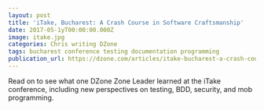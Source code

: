 ```yaml
---
layout: post
title: 'iTake, Bucharest: A Crash Course in Software Craftsmanship'
date: 2017-05-1yT00:00:00.000Z
image: itake.jpg
categories: Chris writing DZone
tags: bucharest conference testing documentation programming
publication_url: https://dzone.com/articles/itake-bucharest-a-crash-course-in-software-craftsm
---
```


Read on to see what one DZone Zone Leader learned at the iTake conference, including new perspectives on testing, BDD, security, and mob programming.

